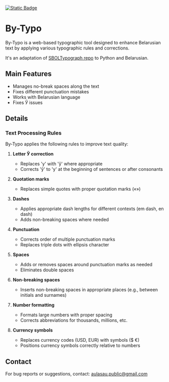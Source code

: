 [![Static Badge](https://img.shields.io/badge/Github_Pages-By--Typo-white?style=for-the-badge)](https://aulasau.github.io/by-typo/)
# By-Typo

By-Typo is a web-based typographic tool designed to enhance Belarusian text by applying various typographic rules and corrections.

It's an adaptation of [SBOLTypograph repo](https://github.com/DanilovM/SBOLTypograph) to Python and Belarusian.

## Main Features

- Manages no-break spaces along the text
- Fixes different punctuation mistakes
- Works with Belarusian language
- Fixes Ў issues

## Details

### Text Processing Rules

By-Typo applies the following rules to improve text quality:

1. **Letter Ў correction**
   - Replaces 'у' with 'ў' where appropriate
   - Corrects 'ў' to 'у' at the beginning of sentences or after consonants

2. **Quotation marks**
   - Replaces simple quotes with proper quotation marks («»)

3. **Dashes**
   - Applies appropriate dash lengths for different contexts (em dash, en dash)
   - Adds non-breaking spaces where needed

4. **Punctuation**
   - Corrects order of multiple punctuation marks
   - Replaces triple dots with ellipsis character

5. **Spaces**
   - Adds or removes spaces around punctuation marks as needed
   - Eliminates double spaces

6. **Non-breaking spaces**
   - Inserts non-breaking spaces in appropriate places (e.g., between initials and surnames)

7. **Number formatting**
   - Formats large numbers with proper spacing
   - Corrects abbreviations for thousands, millions, etc.

8. **Currency symbols**
   - Replaces currency codes (USD, EUR) with symbols ($ €)
   - Positions currency symbols correctly relative to numbers

## Contact

For bug reports or suggestions, contact: [aulasau.public@gmail.com](mailto:aulasau.public+by-typo@gmail.com)